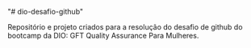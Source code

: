 "# dio-desafio-github"  

Repositório e projeto criados para a resolução do desafio de github do bootcamp da DIO: GFT Quality Assurance Para Mulheres.